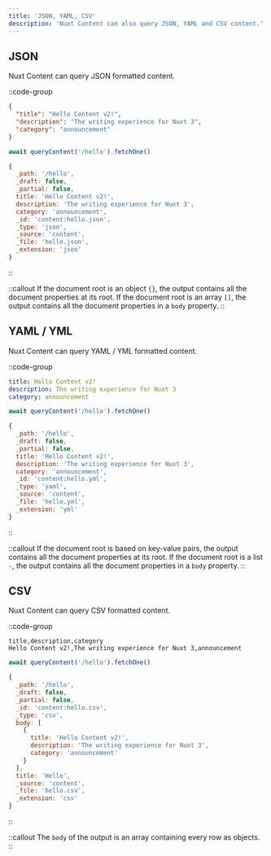```yaml
---
title: 'JSON, YAML, CSV'
description: 'Nuxt Content can also query JSON, YAML and CSV content.'
---
```


## JSON

Nuxt Content can query JSON formatted content.

::code-group
```json [content/hello.json]
{
  "title": "Hello Content v2!",
  "description": "The writing experience for Nuxt 3",
  "category": "announcement"
}
```

```ts [Query]
await queryContent('/hello').fetchOne()
```

```js [Output]
{
  _path: '/hello',
  _draft: false,
  _partial: false,
  title: 'Hello Content v2!',
  description: 'The writing experience for Nuxt 3',
  category: 'announcement',
  _id: 'content:hello.json',
  _type: 'json',
  _source: 'content',
  _file: 'hello.json',
  _extension: 'json'
}
```
::

::callout
If the document root is an object `{}`, the output contains all the document properties at its root. If the document root is an array `[]`, the output contains all the document properties in a `body` property.
::

## YAML / YML

Nuxt Content can query YAML / YML formatted content.

::code-group
```yaml [content/hello.yml]
title: Hello Content v2!
description: The writing experience for Nuxt 3
category: announcement
```

```ts [Query]
await queryContent('/hello').fetchOne()
```

```js [Output]
{
  _path: '/hello',
  _draft: false,
  _partial: false,
  title: 'Hello Content v2!',
  description: 'The writing experience for Nuxt 3',
  category: 'announcement',
  _id: 'content:hello.yml',
  _type: 'yaml',
  _source: 'content',
  _file: 'hello.yml',
  _extension: 'yml'
}
```
::

::callout
If the document root is based on key-value pairs, the output contains all the document properties at its root.
If the document root is a list `-`, the output contains all the document properties in a `body` property.
::

## CSV

Nuxt Content can query CSV formatted content.

::code-group
```csv [content/hello.csv]
title,description,category
Hello Content v2!,The writing experience for Nuxt 3,announcement
```

```ts [Query]
await queryContent('/hello').fetchOne()
```

```js [Output]
{
  _path: '/hello',
  _draft: false,
  _partial: false,
  _id: 'content:hello.csv',
  _type: 'csv',
  body: [
    {
      title: 'Hello Content v2!',
      description: 'The writing experience for Nuxt 3',
      category: 'announcement'
    }
  ],
  title: 'Hello',
  _source: 'content',
  _file: 'hello.csv',
  _extension: 'csv'
}
```
::


::callout
The `body` of the output is an array containing every row as objects.
::
